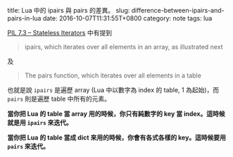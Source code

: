 title: Lua 中的 ipairs 與 pairs 的差異。
slug: difference-between-ipairs-and-pairs-in-lua
date: 2016-10-07T11:31:55T+0800
category: note
tags: lua

[PIL 7.3 – Stateless Iterators](https://www.lua.org/pil/7.3.html) 中有提到

> ipairs, which iterates over all elements in an array, as illustrated next

及

> The pairs function, which iterates over all elements in a table

也就是說 `ipairs` 是遍歷 array (Lua 中以數字為 index 的 table, 1 為起始)，而 `pairs` 則是遍歷 table 中所有的元素。

__當你把 Lua 的 table 當 array 用的時候，你只有純數字的 key 當 index。這時候就是用 `ipairs` 來迭代。__

__當你把 Lua 的 table 當成 dict 來用的時候，你會有各式各樣的 key。這時候要用 `pairs` 來迭代。__



